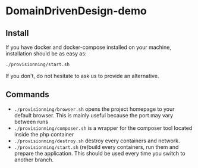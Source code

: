 DomainDrivenDesign-demo
=======================

Install
-------

If you have docker and docker-compose installed on your machine, installation should be as easy as:

```bash
./provisionning/start.sh
```

If you don't, do not hesitate to ask us to provide an alternative.

Commands
--------

* `./provisionning/browser.sh` opens the project homepage to your default browser. This is mainly useful because the port may vary between runs
* `./provisionning/composer.sh` is a wrapper for the composer tool located inside the php container
* `./provisionning/destroy.sh` destroy every containers and network.
* `./provisionning/start.sh` (re)build every containers, run them and prepare the application. This should be used every time you switch to another branch.

